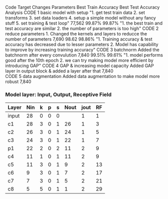Code	Target	Changes	Parameters	Best Train Accuracy	Best Test Accuracy	Analysis
CODE 1	basic model with setup	"1. get test train data
2. set transforms
3. set data loaders
4. setup a simple model without any fancy stuff
5. set training & test loop"	77,562	99.87%	99.87%	"1. the best train and test accuracy are similar 
2. the number of parameters is too high"
CODE 2	reduce parameters	1. Changed the kernels and layers to reducce the number of parameters	7,690	98.62	98.86%	"1. Training accuracy & test accuracy has decreased due to lesser parameters 
2. Model has capability to improve by increasing training accuracy"
CODE 3	batchnorm	Added the batchnorm after every convulution	7,840	99.51%	99.61%	"1. model performs good after the 10th epoch
2. we can try making model more efficient by introducing GAP"
CODE 4	GAP & increasing model capacity	Added GAP layer in output block & added a layer after that	7,840			
CODE 5	data augmentation	Added data augmentation to make model more robust	7,840			



### Model layer: Input, Output, Receptive Field
                    
Layer	| Nin |	k	| p | s |	Nout | jout |	RF
----- |-----|---|---|---|----- |----- |---
input|	28|	0|	0|	0|	|	1|	1|
c1|	28|	3|	0|	1|	26|	1|	3|
c2|	26|	3|	0|	1|	24|	1|	5|
c3|	24|	3|	0|	1|	22|	1|	7|
p1|	22|	2|	0|	2|	11|	2|	9|
c4|	11|	1|	0|	1|	11|	2|	9|
c5|	11|	3|	0|	1|	9|	2|	13|
c6|	9|	3|	0|	1|	7|	2|	17|
c7|	7|	3|	0|	1|	5|	2|	21|
c8|	5|	5|	0|	1|	1|	2|	29|
